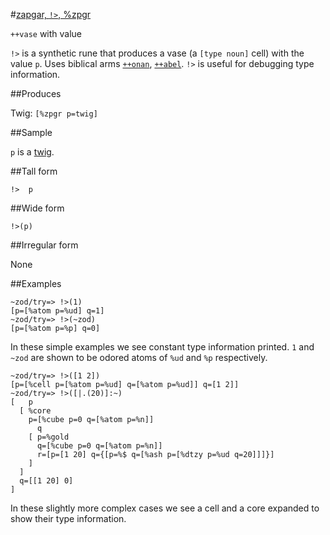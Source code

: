 #[zapgar, `!>`, %zpgr](#zpgr)

`++vase` with value

`!>` is a synthetic rune that produces a vase (a `[type noun]` cell) with the value `p`. Uses biblical arms [`++onan`](), [`++abel`](). `!>` is useful for debugging type information.

##Produces

Twig: `[%zpgr p=twig]`

##Sample

`p` is a [twig]().

##Tall form

    !>  p

##Wide form

    !>(p)

##Irregular form

None

##Examples

    ~zod/try=> !>(1)
    [p=[%atom p=%ud] q=1]
    ~zod/try=> !>(~zod)
    [p=[%atom p=%p] q=0]

In these simple examples we see constant type information printed. `1` and `~zod` are shown to be odored atoms of `%ud` and `%p` respectively.

    ~zod/try=> !>([1 2])
    [p=[%cell p=[%atom p=%ud] q=[%atom p=%ud]] q=[1 2]]
    ~zod/try=> !>([|.(20)]:~)
    [   p
      [ %core
        p=[%cube p=0 q=[%atom p=%n]]
          q
        [ p=%gold
          q=[%cube p=0 q=[%atom p=%n]]
          r=[p=[1 20] q={[p=%$ q=[%ash p=[%dtzy p=%ud q=20]]]}]
        ]
      ]
      q=[[1 20] 0]
    ]

In these slightly more complex cases we see a cell and a core expanded to show their type information.